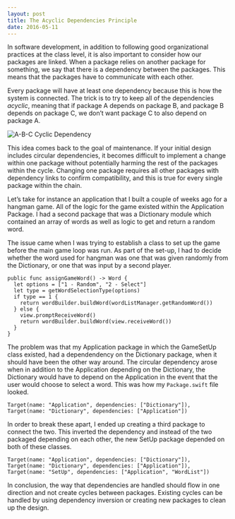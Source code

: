 ```yaml
---
layout: post
title: The Acyclic Dependencies Principle
date: 2016-05-11
---
```


In software development, in addition to following good organizational practices at the class level, it is also important to consider how our packages are linked. When a package relies on another package for something, we say that there is a dependency between the packages. This means that the packages have to communicate with each other. 

Every package will have at least one dependency because this is how the system is connected. The trick is to try to keep all of the dependencies *acyclic*, meaning that if package A depends on package B, and package B depends on package C, we don’t want package C to also depend on package A. 

![A-B-C Cyclic Dependency](http://www.zfdaily.com/wp-content/uploads/2012/03/CircularDependencyCED.png)

This idea comes back to the goal of maintenance. If your initial design includes circular dependencies, it becomes difficult to implement a change within one package without potentially harming the rest of the packages within the cycle. Changing one package requires all other packages with dependency links to confirm compatibility, and this is true for every single package within the chain.

Let’s take for instance an application that I built a couple of weeks ago for a hangman game. All of the logic for the game existed within the Application Package. I had a second package that was a Dictionary module which contained an array of words as well as logic to get and return a random word. 

The issue came when I was trying to establish a class to set up the game before the main game loop was run. As part of the set-up, I had to decide whether the word used for hangman was one that was given randomly from the Dictionary, or one that was input by a second player.

```
public func assignGameWord() -> Word {
  let options = ["1 - Random", "2 - Select"]
  let type = getWordSelectionType(options)
  if type == 1 {
    return wordBuilder.buildWord(wordListManager.getRandomWord())
  } else { 
    view.promptReceiveWord()
    return wordBuilder.buildWord(view.receiveWord())
  }
}
```

The problem was that my Application package in which the GameSetUp class existed, had a dependendency on the Dictionary package, when it should have been the other way around. The circular dependency arose when in addition to the Application depending on the Dictionary, the Dictionary would have to depend on the Application in the event that the user would choose to select a word. This was how my `Package.swift` file looked.

```
Target(name: "Application", dependencies: ["Dictionary"]),
Target(name: "Dictionary", dependencies: ["Application"])
```

In order to break these apart, I ended up creating a third package to connect the two. This inverted the dependency and instead of the two packaged depending on each other, the new SetUp package depended on both of these classes. 

```
Target(name: "Application", dependencies: ["Dictionary"]),
Target(name: "Dictionary", dependencies: ["Application"]),
Target(name: "SetUp", dependencies: ["Application", "WordList"])
```

In conclusion, the way that dependencies are handled should flow in one direction and not create cycles between packages. Existing cycles can be handled by using dependency inversion or creating new packages to clean up the design. 
